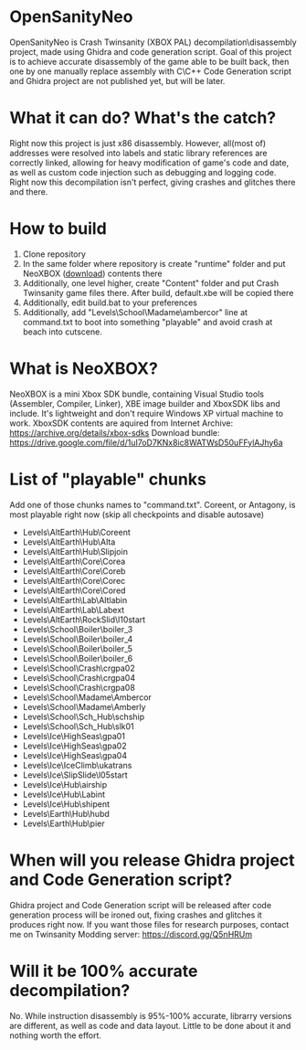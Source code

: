 # OpenSanityNeo
 
OpenSanityNeo is Crash Twinsanity (XBOX PAL) decompilation\disassembly project, made using Ghidra and code generation script.
Goal of this project is to achieve accurate disassembly of the game able to be built back, then one by one manually replace assembly with C\C++
Code Generation script and Ghidra project are not published yet, but will be later.
# What it can do? What's the catch?

Right now this project is just x86 disassembly. However, all(most of) addresses were resolved into labels and static library references are correctly linked, allowing for heavy modification of game's code and date, as well as custom code injection such as debugging and logging code.
Right now this decompilation isn't perfect, giving crashes and glitches there and there.
# How to build

1. Clone repository
2. In the same folder where repository is create "runtime" folder and put NeoXBOX ([download](https://drive.google.com/file/d/1uI7oD7KNx8ic8WATWsD50uFFylAJhy6a)) contents there
3. Additionally, one level higher, create "Content" folder and put Crash Twinsanity game files there. After build, default.xbe will be copied there
4. Additionally, edit build.bat to your preferences
5. Additionally, add "Levels\School\Madame\ambercor" line at command.txt to boot into something "playable" and avoid crash at beach into cutscene.
# What is NeoXBOX?

NeoXBOX is a mini Xbox SDK bundle, containing Visual Studio tools (Assembler, Compiler, Linker), XBE image builder and XboxSDK libs and include.
It's lightweight and don't require Windows XP virtual machine to work.
XboxSDK contents are aquired from Internet Archive: https://archive.org/details/xbox-sdks
Download bundle: https://drive.google.com/file/d/1uI7oD7KNx8ic8WATWsD50uFFylAJhy6a
# List of "playable" chunks
Add one of those chunks names to "command.txt". Coreent, or Antagony, is most playable right now (skip all checkpoints and disable autosave)
- Levels\AltEarth\Hub\Coreent
- Levels\AltEarth\Hub\Alta
- Levels\AltEarth\Hub\Slipjoin
- Levels\AltEarth\Core\Corea
- Levels\AltEarth\Core\Coreb
- Levels\AltEarth\Core\Corec
- Levels\AltEarth\Core\Cored
- Levels\AltEarth\Lab\Altlabin
- Levels\AltEarth\Lab\Labext
- Levels\AltEarth\RockSlid\l10start
- Levels\School\Boiler\boiler_3
- Levels\School\Boiler\boiler_4
- Levels\School\Boiler\boiler_5
- Levels\School\Boiler\boiler_6
- Levels\School\Crash\crgpa02
- Levels\School\Crash\crgpa04
- Levels\School\Crash\crgpa08
- Levels\School\Madame\Ambercor
- Levels\School\Madame\Amberly
- Levels\School\Sch_Hub\schship
- Levels\School\Sch_Hub\slk01
- Levels\Ice\HighSeas\gpa01
- Levels\Ice\HighSeas\gpa02
- Levels\Ice\HighSeas\gpa04
- Levels\Ice\IceClimb\ukatrans
- Levels\Ice\SlipSlide\l05start
- Levels\Ice\Hub\airship
- Levels\Ice\Hub\Labint
- Levels\Ice\Hub\shipent
- Levels\Earth\Hub\hubd
- Levels\Earth\Hub\pier

# When will you release Ghidra project and Code Generation script?

Ghidra project and Code Generation script will be released after code generation process will be ironed out, fixing crashes and glitches it produces right now.
If you want those files for research purposes, contact me on Twinsanity Modding server: https://discord.gg/Q5nHRUm
# Will it be 100% accurate decompilation?

No. While instruction disassembly is 95%-100% accurate, librarry versions are different, as well as code and data layout. Little to be done about it and nothing worth the effort.
